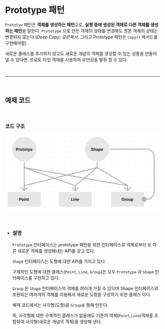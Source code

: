 # **Prototype 패턴**

`Prototye` 패턴은 **객체를 생성하는 패턴**으로, **실행 중에 생성된 객체로 다른 객체를 생성하는 패턴**을 말한다.
`Prototype` 으로 만든 객체의 상태를 변경해도 원본 객체의 상태는 변경되지 않는다.(*Deep Copy; 깊은복사*, 그리고 Prototype 패턴은 `copy()` 메서드를 구현해야함)

새로운 클래스를 추가하지 않고도 새로운 개념의 객체를 생성할 수 있는 상황을 만들어 낼 수 있다면, 프로토 타입 객체를 사용하여 유연성을 발휘 할 수 있다.

<br><hr><br>

## **예제 코드**

<br>

### **코드 구조**

![Prototype.png](/img/Prototype.png)

<br>

- ### **설명**

    `Prototype` 인터페이스는 prototype 패턴을 위한 인터페이스로 객체로부터 또 다른 새로운 객체를 생성해내는 API를 갖고 있다.

    `Shape` 인터페이스는 도형에 대한 API를 가지고 있다.

    구체적인 도형에 대한 클래스(`Point`, `Line`, `Group`)은 모두 `Prototype` 과 `Shape` 인터페이스를 구현하고 있다.

    `Group` 은 `Shape` 인터페이스의 객체를 여러개 가질 수 있으며 Shape 인터페이스와 호환되는 여러개의 객체를 이용해서 새로운 도형을 구성하기 위한 클래스 이다.

    예제 코드에서는 사각형(도형)을 `Group을` 통해 만든다.

     즉, 사각형에 대한 구체적인 클래스가 없음애도 기존의 객체(`Point`,`Line`)객체를 조합하여 사각형(새로운 개념의 객체)을 생성해 낸다.
